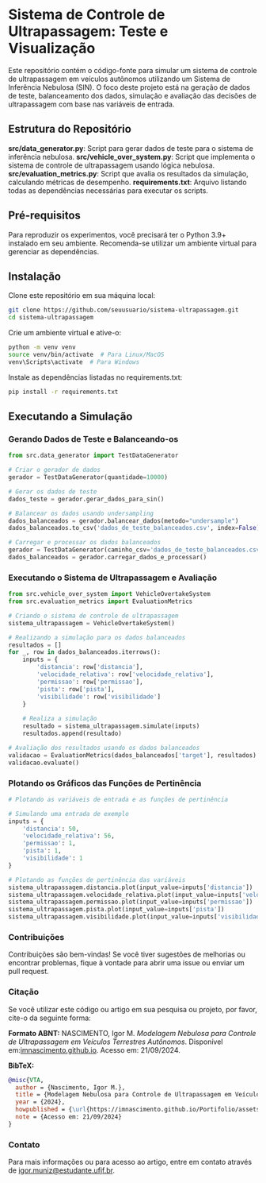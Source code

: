 # Sistema de Controle de Ultrapassagem: Teste e Visualização
Este repositório contém o código-fonte para simular um sistema de controle de ultrapassagem em veículos autônomos utilizando um Sistema de Inferência Nebulosa (SIN). O foco deste projeto está na geração de dados de teste, balanceamento dos dados, simulação e avaliação das decisões de ultrapassagem com base nas variáveis de entrada.

## Estrutura do Repositório
**src/data_generator.py**: Script para gerar dados de teste para o sistema de inferência nebulosa.
**src/vehicle_over_system.py**: Script que implementa o sistema de controle de ultrapassagem usando lógica nebulosa.
**src/evaluation_metrics.py**: Script que avalia os resultados da simulação, calculando métricas de desempenho.
**requirements.txt**: Arquivo listando todas as dependências necessárias para executar os scripts.

## Pré-requisitos
Para reproduzir os experimentos, você precisará ter o Python 3.9+ instalado em seu ambiente. Recomenda-se utilizar um ambiente virtual para gerenciar as dependências.

## Instalação
Clone este repositório em sua máquina local:

```bash
git clone https://github.com/seuusuario/sistema-ultrapassagem.git
cd sistema-ultrapassagem
```

Crie um ambiente virtual e ative-o:

```bash
python -m venv venv
source venv/bin/activate  # Para Linux/MacOS
venv\Scripts\activate  # Para Windows
```

Instale as dependências listadas no requirements.txt:

```bash
pip install -r requirements.txt
```

## Executando a Simulação
### Gerando Dados de Teste e Balanceando-os

```python
from src.data_generator import TestDataGenerator

# Criar o gerador de dados
gerador = TestDataGenerator(quantidade=10000)

# Gerar os dados de teste
dados_teste = gerador.gerar_dados_para_sin()

# Balancear os dados usando undersampling
dados_balanceados = gerador.balancear_dados(metodo="undersample")
dados_balanceados.to_csv('dados_de_teste_balanceados.csv', index=False)

# Carregar e processar os dados balanceados
gerador = TestDataGenerator(caminho_csv='dados_de_teste_balanceados.csv')
dados_balanceados = gerador.carregar_dados_e_processar()
```

### Executando o Sistema de Ultrapassagem e Avaliação

```python
from src.vehicle_over_system import VehicleOvertakeSystem
from src.evaluation_metrics import EvaluationMetrics

# Criando o sistema de controle de ultrapassagem
sistema_ultrapassagem = VehicleOvertakeSystem()

# Realizando a simulação para os dados balanceados
resultados = []
for _, row in dados_balanceados.iterrows():
    inputs = {
        'distancia': row['distancia'],
        'velocidade_relativa': row['velocidade_relativa'],
        'permissao': row['permissao'],
        'pista': row['pista'],
        'visibilidade': row['visibilidade']
    }
    
    # Realiza a simulação
    resultado = sistema_ultrapassagem.simulate(inputs)
    resultados.append(resultado)

# Avaliação dos resultados usando os dados balanceados
validacao = EvaluationMetrics(dados_balanceados['target'], resultados)
validacao.evaluate()
```

### Plotando os Gráficos das Funções de Pertinência

```python
# Plotando as variáveis de entrada e as funções de pertinência

# Simulando uma entrada de exemplo
inputs = {
    'distancia': 50,
    'velocidade_relativa': 56,
    'permissao': 1,
    'pista': 1,
    'visibilidade': 1
}

# Plotando as funções de pertinência das variáveis
sistema_ultrapassagem.distancia.plot(input_value=inputs['distancia'])
sistema_ultrapassagem.velocidade_relativa.plot(input_value=inputs['velocidade_relativa'])
sistema_ultrapassagem.permissao.plot(input_value=inputs['permissao'])
sistema_ultrapassagem.pista.plot(input_value=inputs['pista'])
sistema_ultrapassagem.visibilidade.plot(input_value=inputs['visibilidade'])
```

### Contribuições
Contribuições são bem-vindas! Se você tiver sugestões de melhorias ou encontrar problemas, fique à vontade para abrir uma issue ou enviar um pull request.

###  Citação

Se você utilizar este código ou artigo em sua pesquisa ou projeto, por favor, cite-o da seguinte forma:

**Formato ABNT:**
NASCIMENTO, Igor M. *Modelagem Nebulosa para Controle de Ultrapassagem em Veículos Terrestres Autônomos*. Disponível em:[imnascimento.github.io](https://imnascimento.github.io/Portifolio/assets/pdf/artigos/UFJF___L%C3%B3gica_Fuzzy_Controle_de_ultrapassagem_de_um_ve%C3%ADculo_terrestre_aut%C3%B4nomo.pdf). Acesso em: 21/09/2024.

**BibTeX:**
```bibtex
@misc{VTA,
  author = {Nascimento, Igor M.},
  title = {Modelagem Nebulosa para Controle de Ultrapassagem em Veículos Terrestres Autônomos},
  year = {2024},
  howpublished = {\url{https://imnascimento.github.io/Portifolio/assets/pdf/artigos/UFJF___L%C3%B3gica_Fuzzy_Controle_de_ultrapassagem_de_um_ve%C3%ADculo_terrestre_aut%C3%B4nomo.pdf}},
  note = {Acesso em: 21/09/2024}
}
```

### Contato
Para mais informações ou para acesso ao artigo, entre em contato através de igor.muniz@estudante.ufjf.br.